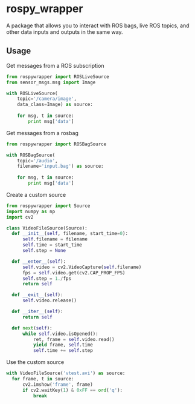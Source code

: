 # rospy_wrapper

A package that allows you to interact with ROS bags, live ROS topics, and other data inputs and outputs in the same way.

## Usage
Get messages from a ROS subscription
```python
from rospywrapper import ROSLiveSource
from sensor_msgs.msg import Image

with ROSLiveSource(
    topic='/camera/image',
    data_class=Image) as source:
     
    for msg, t in source:
        print msg['data']
```
Get messages from a rosbag
```python
from rospywrapper import ROSBagSource

with ROSBagSource(
    topic='/audio',
    filename='input.bag') as source:
     
    for msg, t in source:
        print msg['data']
```
Create a custom source
```python
from rospywrapper import Source
import numpy as np
import cv2

class VideoFileSource(Source):
  def __init__(self, filename, start_time=0):
      self.filename = filename
      self.time = start_time
      self.step = None

  def __enter__(self):
      self.video = cv2.VideoCapture(self.filename)
      fps = self.video.get(cv2.CAP_PROP_FPS)
      self.step = 1./fps
      return self

  def __exit__(self):
      self.video.release()

  def __iter__(self):
      return self

  def next(self):
      while self.video.isOpened():
          ret, frame = self.video.read()
          yield frame, self.time
          self.time += self.step
```
Use the custom source
```python
with VideoFileSource('vtest.avi') as source:
  for frame, t in source:
      cv2.imshow('frame', frame)
      if cv2.waitKey(1) & 0xFF == ord('q'):
          break
```
